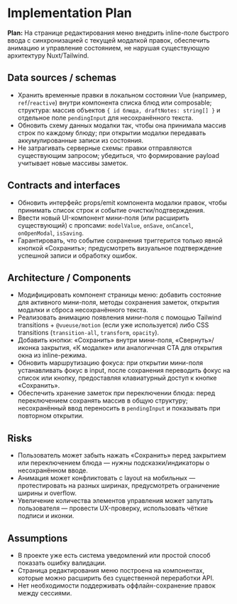 # Implementation Plan

**Plan:** На странице редактирования меню внедрить inline-поле быстрого ввода с синхронизацией с текущей модалкой правок, обеспечить анимацию и управление состоянием, не нарушая существующую архитектуру Nuxt/Tailwind.

## Data sources / schemas

- Хранить временные правки в локальном состоянии Vue (например, `ref`/`reactive`) внутри компонента списка блюд или composable; структура: массив объектов `{ id блюда, draftNotes: string[] }` и отдельное поле `pendingInput` для несохранённого текста.
- Обновить схему данных модалки так, чтобы она принимала массив строк по каждому блюду; при открытии модалки передавать аккумулированные записи из состояния.
- Не затрагивать серверные схемы: правки отправляются существующим запросом; убедиться, что формирование payload учитывает новые массивы заметок.

## Contracts and interfaces

- Обновить интерфейс props/emit компонента модалки правок, чтобы принимать список строк и событие очистки/подтверждения.
- Ввести новый UI-компонент мини-поля (или расширить существующий) с пропсами: `modelValue`, `onSave`, `onCancel`, `onOpenModal`, `isSaving`.
- Гарантировать, что событие сохранения триггерится только явной кнопкой «Сохранить»; предусмотреть визуальное подтверждение успешной записи и обработку ошибок.

## Architecture / Components

- Модифицировать компонент страницы меню: добавить состояние для активного мини-поля, методы сохранения заметок, открытия модалки и сброса несохранённого текста.
- Реализовать анимацию появления мини-поля с помощью Tailwind transitions + `@vueuse/motion` (если уже используется) либо CSS transitions (`transition-all`, `transform`, `opacity`).
- Добавить кнопки: «Сохранить» внутри мини-поля, «Свернуть»/иконка закрытия, «К модалке» или аналогичная CTA для открытия окна из inline-режима.
- Обновить маршрутизацию фокуса: при открытии мини-поля устанавливать фокус в input, после сохранения переводить фокус на список или кнопку, предоставляя клавиатурный доступ к кнопке «Сохранить».
- Обеспечить хранение заметок при переключении блюда: перед переключением сохранять массив в общую структуру; несохранённый ввод переносить в `pendingInput` и показывать при повторном открытии.

## Risks

- Пользователь может забыть нажать «Сохранить» перед закрытием или переключением блюда — нужны подсказки/индикаторы о несохранённом вводе.
- Анимация может конфликтовать с layout на мобильных — протестировать на разных ширинах, предусмотреть ограничение ширины и overflow.
- Увеличение количества элементов управления может запутать пользователя — провести UX-проверку, использовать чёткие подписи и иконки.

## Assumptions

- В проекте уже есть система уведомлений или простой способ показать ошибку валидации.
- Страница редактирования меню построена на компонентах, которые можно расширить без существенной переработки API.
- Нет необходимости поддерживать оффлайн-сохранение правок между сессиями.
